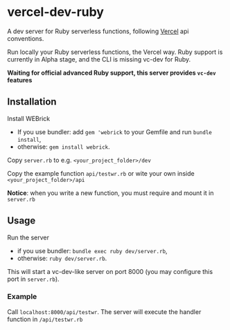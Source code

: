 # vercel-dev-ruby
A dev server for Ruby serverless functions, following [Vercel](https://vercel.com) api conventions.

Run locally your Ruby serverless functions, the Vercel way.
Ruby support is currently in Alpha stage, and the CLI is missing vc-dev for Ruby.

__Waiting for official advanced Ruby support, this server provides `vc-dev` features__

## Installation

Install WEBrick 
 - If you use bundler: add `gem 'webrick` to your Gemfile and run `bundle install`,
 - otherwise: `gem install webrick`.

Copy `server.rb` to e.g. `<your_project_folder>/dev`

Copy the example function `api/testwr.rb` or wite your own inside `<your_project_folder>/api`

__Notice__: when you write a new function, you must require and mount it in `server.rb`

## Usage

Run the server
 - if you use bundler: `bundle exec ruby dev/server.rb`,
 - otherwise: `ruby dev/server.rb`.
 
This will start a vc-dev-like server on port 8000 (you may configure this port in `server.rb`). 

### Example
Call `localhost:8000/api/testwr`. The server will execute the handler function in `/api/testwr.rb`




